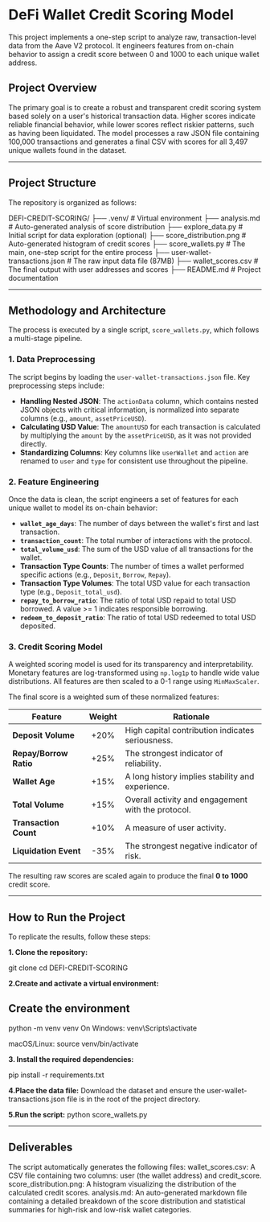 # DeFi Wallet Credit Scoring Model

This project implements a one-step script to analyze raw, transaction-level data from the Aave V2 protocol. It engineers features from on-chain behavior to assign a credit score between 0 and 1000 to each unique wallet address.

## Project Overview

The primary goal is to create a robust and transparent credit scoring system based solely on a user's historical transaction data. Higher scores indicate reliable financial behavior, while lower scores reflect riskier patterns, such as having been liquidated. The model processes a raw JSON file containing 100,000 transactions and generates a final CSV with scores for all 3,497 unique wallets found in the dataset.

---

## Project Structure

The repository is organized as follows:

DEFI-CREDIT-SCORING/
├── .venv/                      # Virtual environment
├── analysis.md                 # Auto-generated analysis of score distribution
├── explore_data.py             # Initial script for data exploration (optional)
├── score_distribution.png      # Auto-generated histogram of credit scores
├── score_wallets.py            # The main, one-step script for the entire process
├── user-wallet-transactions.json  # The raw input data file (87MB)
├── wallet_scores.csv           # The final output with user addresses and scores
├── README.md                   # Project documentation



---

## Methodology and Architecture

The process is executed by a single script, `score_wallets.py`, which follows a multi-stage pipeline.

### 1. Data Preprocessing

The script begins by loading the `user-wallet-transactions.json` file. Key preprocessing steps include:
- **Handling Nested JSON**: The `actionData` column, which contains nested JSON objects with critical information, is normalized into separate columns (e.g., `amount`, `assetPriceUSD`).
- **Calculating USD Value**: The `amountUSD` for each transaction is calculated by multiplying the `amount` by the `assetPriceUSD`, as it was not provided directly.
- **Standardizing Columns**: Key columns like `userWallet` and `action` are renamed to `user` and `type` for consistent use throughout the pipeline.

### 2. Feature Engineering

Once the data is clean, the script engineers a set of features for each unique wallet to model its on-chain behavior:
- **`wallet_age_days`**: The number of days between the wallet's first and last transaction.
- **`transaction_count`**: The total number of interactions with the protocol.
- **`total_volume_usd`**: The sum of the USD value of all transactions for the wallet.
- **Transaction Type Counts**: The number of times a wallet performed specific actions (e.g., `Deposit`, `Borrow`, `Repay`).
- **Transaction Type Volumes**: The total USD value for each transaction type (e.g., `Deposit_total_usd`).
- **`repay_to_borrow_ratio`**: The ratio of total USD repaid to total USD borrowed. A value >= 1 indicates responsible borrowing.
- **`redeem_to_deposit_ratio`**: The ratio of total USD redeemed to total USD deposited.

### 3. Credit Scoring Model

A weighted scoring model is used for its transparency and interpretability. Monetary features are log-transformed using `np.log1p` to handle wide value distributions. All features are then scaled to a 0-1 range using `MinMaxScaler`.

The final score is a weighted sum of these normalized features:

| Feature                 | Weight | Rationale                                        |
| ----------------------- | :----: | ------------------------------------------------ |
| **Deposit Volume**      | +20%   | High capital contribution indicates seriousness. |
| **Repay/Borrow Ratio**  | +25%   | The strongest indicator of reliability.          |
| **Wallet Age**          | +15%   | A long history implies stability and experience. |
| **Total Volume**        | +15%   | Overall activity and engagement with the protocol. |
| **Transaction Count**   | +10%   | A measure of user activity.                      |
| **Liquidation Event**   | -35%   | The strongest negative indicator of risk.        |

The resulting raw scores are scaled again to produce the final **0 to 1000** credit score.

---

## How to Run the Project

To replicate the results, follow these steps:

**1. Clone the repository:**

git clone <your-repo-url>
cd DEFI-CREDIT-SCORING

**2.Create and activate a virtual environment:**
## Create the environment
python -m venv venv
On Windows:
venv\Scripts\activate

macOS/Linux:
source venv/bin/activate

**3. Install the required dependencies:**

pip install -r requirements.txt

**4.Place the data file:**
Download the dataset and ensure the user-wallet-transactions.json file is in the root of the project directory.

**5.Run the script:**
python score_wallets.py

---

## Deliverables

The script automatically generates the following files:
wallet_scores.csv: A CSV file containing two columns: user (the wallet address) and credit_score.
score_distribution.png: A histogram visualizing the distribution of the calculated credit scores.
analysis.md: An auto-generated markdown file containing a detailed breakdown of the score distribution and statistical summaries for high-risk and low-risk wallet categories.
